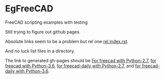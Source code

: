 # EgFreeCAD
FreeCAD scripting examples with testing

Still trying to figure out github pages.

Absolute links seem to be a problem but rel one
<a href="source/index.rst">rel index.rst</a>.

And no luck list files in a directory.

The link to generated gh-pages should be
<a href="build_freecad/Python-2.7/html">For freecad with Python-2.7</a>,
<a href="build_freecad/Python-2.7/html">for freecad with Python-3.6</a>,
<a href="build_freecad-daily/Python-2.7/html">for freecad-daily with Python-2.7</a>,
and
<a href="build_freecad-daily/Python-2.7/html">for freecad-daily with Python-3.6</a>.
